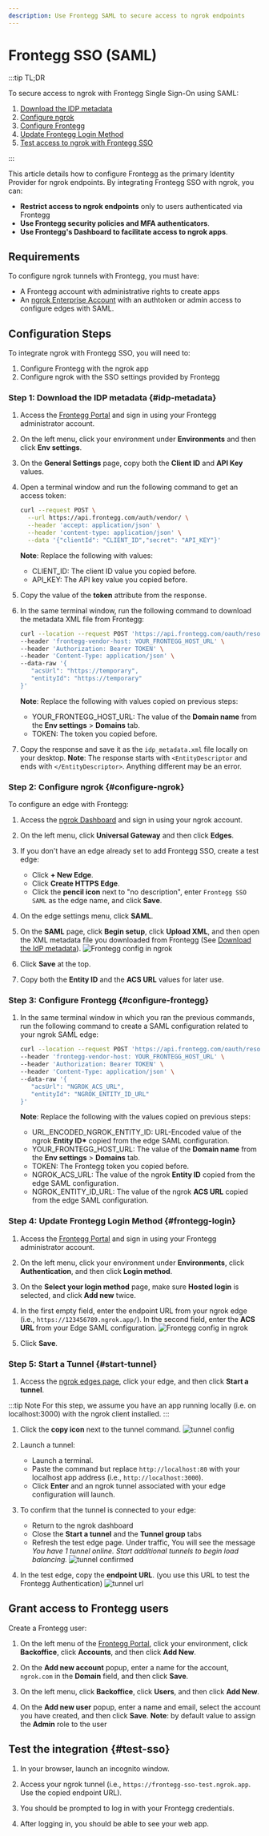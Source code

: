```yaml
---
description: Use Frontegg SAML to secure access to ngrok endpoints
---
```


# Frontegg SSO (SAML)

:::tip TL;DR

To secure access to ngrok with Frontegg Single Sign-On using SAML:

1. [Download the IDP metadata](#idp-metadata)
1. [Configure ngrok](#configure-ngrok)
1. [Configure Frontegg](#configure-frontegg)
1. [Update Frontegg Login Method](#frontegg-login)
1. [Test access to ngrok with Frontegg SSO](#test-sso)

:::

This article details how to configure Frontegg as the primary Identity Provider for ngrok endpoints.
By integrating Frontegg SSO with ngrok, you can:

- **Restrict access to ngrok endpoints** only to users authenticated via Frontegg
- **Use Frontegg security policies and MFA authenticators**.
- **Use Frontegg's Dashboard to facilitate access to ngrok apps**.

## Requirements

To configure ngrok tunnels with Frontegg, you must have:

- A Frontegg account with administrative rights to create apps
- An [ngrok Enterprise Account](https://ngrok.com/pricing) with an authtoken or admin access to configure edges with SAML.

## Configuration Steps

To integrate ngrok with Frontegg SSO, you will need to:

1. Configure Frontegg with the ngrok app
1. Configure ngrok with the SSO settings provided by Frontegg

### **Step 1**: Download the IDP metadata {#idp-metadata}

1. Access the [Frontegg Portal](https://portal.Frontegg.com/) and sign in using your Frontegg administrator account.

1. On the left menu, click your environment under **Environments** and then click **Env settings**.

1. On the **General Settings** page, copy both the **Client ID** and **API Key** values.

1. Open a terminal window and run the following command to get an access token:

   ```bash
   curl --request POST \
     --url https://api.frontegg.com/auth/vendor/ \
     --header 'accept: application/json' \
     --header 'content-type: application/json' \
     --data '{"clientId": "CLIENT_ID","secret": "API_KEY"}'
   ```

   **Note**: Replace the following with values:

   - CLIENT_ID: The client ID value you copied before.
   - API_KEY: The API key value you copied before.

1. Copy the value of the **token** attribute from the response.

1. In the same terminal window, run the following command to download the metadata XML file from Frontegg:

   ```bash
   curl --location --request POST 'https://api.frontegg.com/oauth/resources/configurations/saml/v1/https%3A%2F%2Ftemporary' \
   --header 'frontegg-vendor-host: YOUR_FRONTEGG_HOST_URL' \
   --header 'Authorization: Bearer TOKEN' \
   --header 'Content-Type: application/json' \
   --data-raw '{
      "acsUrl": "https://temporary",
      "entityId": "https://temporary"
   }'
   ```

   **Note**: Replace the following with values copied on previous steps:

   - YOUR_FRONTEGG_HOST_URL: The value of the **Domain name** from the **Env settings** > **Domains** tab.
   - TOKEN: The token you copied before.

1. Copy the response and save it as the `idp_metadata.xml` file locally on your desktop.
   **Note**: The response starts with `<EntityDescriptor` and ends with `</EntityDescriptor>`. Anything different may be an error.

### **Step 2**: Configure ngrok {#configure-ngrok}

To configure an edge with Frontegg:

1. Access the [ngrok Dashboard](https://dashboard.ngrok.com/) and sign in using your ngrok account.

1. On the left menu, click **Universal Gateway** and then click **Edges**.

1. If you don't have an edge already set to add Frontegg SSO, create a test edge:

   - Click **+ New Edge**.
   - Click **Create HTTPS Edge**.
   - Click the **pencil icon** next to "no description", enter `Frontegg SSO SAML` as the edge name, and click **Save**.

1. On the edge settings menu, click **SAML**.

1. On the **SAML** page, click **Begin setup**, click **Upload XML**, and then open the XML metadata file you downloaded from Frontegg (See [Download the IdP metadata](#idp-metadata)).
   ![Frontegg config in ngrok](img/frontegg-5.png)

1. Click **Save** at the top.

1. Copy both the **Entity ID** and the **ACS URL** values for later use.

### **Step 3**: Configure Frontegg {#configure-frontegg}

1. In the same terminal window in which you ran the previous commands, run the following command to create a SAML configuration related to your ngrok SAML edge:

   ```bash
   curl --location --request POST 'https://api.frontegg.com/oauth/resources/configurations/saml/v1/URL-ENCODED-NGROK-ENTITY-ID' \
   --header 'frontegg-vendor-host: YOUR_FRONTEGG_HOST_URL' \
   --header 'Authorization: Bearer TOKEN' \
   --header 'Content-Type: application/json' \
   --data-raw '{
      "acsUrl": "NGROK_ACS_URL",
      "entityId": "NGROK_ENTITY_ID_URL"
   }'
   ```

   **Note**: Replace the following with the values copied on previous steps:

   - URL_ENCODED_NGROK_ENTITY_ID: URL-Encoded value of the ngrok **Entity ID\*** copied from the edge SAML configuration.
   - YOUR_FRONTEGG_HOST_URL: The value of the **Domain name** from the **Env settings** > **Domains** tab.
   - TOKEN: The Frontegg token you copied before.
   - NGROK_ACS_URL: The value of the ngrok **Entity ID** copied from the edge SAML configuration.
   - NGROK_ENTITY_ID_URL: The value of the ngrok **ACS URL** copied from the edge SAML configuration.

### **Step 4**: Update Frontegg Login Method {#frontegg-login}

1. Access the [Frontegg Portal](https://portal.Frontegg.com/) and sign in using your Frontegg administrator account.

1. On the left menu, click your environment under **Environments**, click **Authentication**, and then click **Login method**.

1. On the **Select your login method** page, make sure **Hosted login** is selected, and click **Add new** twice.

1. In the first empty field, enter the endpoint URL from your ngrok edge (i.e., `https://123456789.ngrok.app/`). In the second field, enter the **ACS URL** from your Edge SAML configuration.
   ![Frontegg config in ngrok](img/frontegg-6.png)

1. Click **Save**.

### **Step 5**: Start a Tunnel {#start-tunnel}

1. Access the [ngrok edges page](https://dashboard.ngrok.comedges), click your edge, and then click **Start a tunnel**.

:::tip Note
For this step, we assume you have an app running locally (i.e. on localhost:3000) with the ngrok client installed.
:::

1. Click the **copy icon** next to the tunnel command.
   ![tunnel config](img/frontegg-2.png)

1. Launch a tunnel:

   - Launch a terminal.
   - Paste the command but replace `http://localhost:80` with your localhost app address (i.e., `http://localhost:3000`).
   - Click **Enter** and an ngrok tunnel associated with your edge configuration will launch.

1. To confirm that the tunnel is connected to your edge:

   - Return to the ngrok dashboard
   - Close the **Start a tunnel** and the **Tunnel group** tabs
   - Refresh the test edge page. Under traffic, You will see the message _You have 1 tunnel online. Start additional tunnels to begin load balancing._
     ![tunnel confirmed](img/frontegg-3.png)

1. In the test edge, copy the **endpoint URL**. (you use this URL to test the Frontegg Authentication)
   ![tunnel url](img/frontegg-7.png)

## Grant access to Frontegg users

Create a Frontegg user:

1. On the left menu of the [Frontegg Portal](https://portal.frontegg.com/), click your environment, click **Backoffice**, click **Accounts**, and then click **Add New**.

1. On the **Add new account** popup, enter a name for the account, `ngrok.com` in the **Domain** field, and then click **Save**.

1. On the left menu, click **Backoffice**, click **Users**, and then click **Add New**.

1. On the **Add new user** popup, enter a name and email, select the account you have created, and then click **Save**.
   **Note**: by default value to assign the **Admin** role to the user

## Test the integration {#test-sso}

1. In your browser, launch an incognito window.

1. Access your ngrok tunnel (i.e., `https://frontegg-sso-test.ngrok.app`. Use the copied endpoint URL).

1. You should be prompted to log in with your Frontegg credentials.

1. After logging in, you should be able to see your web app.
